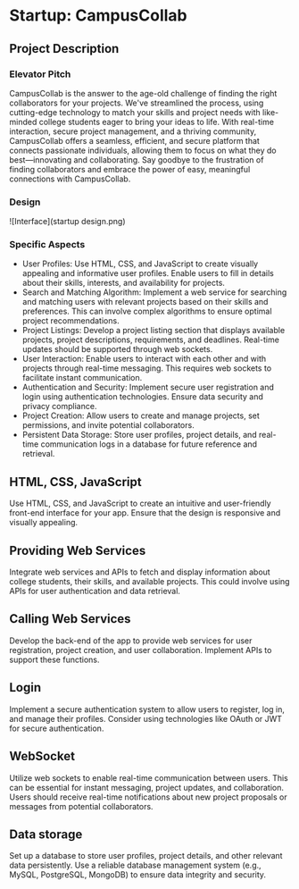 # Startup: CampusCollab
## Project Description
### Elevator Pitch
CampusCollab is the answer to the age-old challenge of finding the right collaborators for your projects. We've streamlined the process, using cutting-edge technology to match your skills and project needs with like-minded college students eager to bring your ideas to life. With real-time interaction, secure project management, and a thriving community, CampusCollab offers a seamless, efficient, and secure platform that connects passionate individuals, allowing them to focus on what they do best—innovating and collaborating. Say goodbye to the frustration of finding collaborators and embrace the power of easy, meaningful connections with CampusCollab.
### Design
![Interface](startup design.png)
### Specific Aspects
- User Profiles: Use HTML, CSS, and JavaScript to create visually appealing and informative user profiles. Enable users to fill in details about their skills, interests, and availability for projects.
- Search and Matching Algorithm: Implement a web service for searching and matching users with relevant projects based on their skills and preferences. This can involve complex algorithms to ensure optimal project recommendations.
- Project Listings: Develop a project listing section that displays available projects, project descriptions, requirements, and deadlines. Real-time updates should be supported through web sockets.
- User Interaction: Enable users to interact with each other and with projects through real-time messaging. This requires web sockets to facilitate instant communication.
- Authentication and Security: Implement secure user registration and login using authentication technologies. Ensure data security and privacy compliance.
- Project Creation: Allow users to create and manage projects, set permissions, and invite potential collaborators.
- Persistent Data Storage: Store user profiles, project details, and real-time communication logs in a database for future reference and retrieval.
## HTML, CSS, JavaScript
Use HTML, CSS, and JavaScript to create an intuitive and user-friendly front-end interface for your app. Ensure that the design is responsive and visually appealing.
## Providing Web Services
Integrate web services and APIs to fetch and display information about college students, their skills, and available projects. This could involve using APIs for user authentication and data retrieval.
## Calling Web Services
Develop the back-end of the app to provide web services for user registration, project creation, and user collaboration. Implement APIs to support these functions.
## Login
Implement a secure authentication system to allow users to register, log in, and manage their profiles. Consider using technologies like OAuth or JWT for secure authentication.
## WebSocket
Utilize web sockets to enable real-time communication between users. This can be essential for instant messaging, project updates, and collaboration. Users should receive real-time notifications about new project proposals or messages from potential collaborators.
## Data storage
Set up a database to store user profiles, project details, and other relevant data persistently. Use a reliable database management system (e.g., MySQL, PostgreSQL, MongoDB) to ensure data integrity and security.

